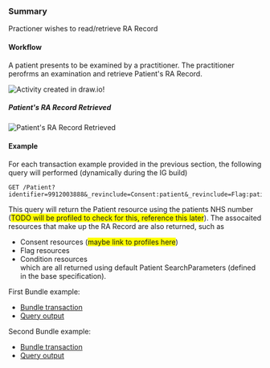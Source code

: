 ### Summary

<p>Practioner wishes to read/retrieve RA Record</p>    

#### Workflow
<p>
A patient presents to be examined by a practitioner. The practitioner perofrms an examination and retrieve Patient's RA Record.

</p>

<div>
    <img style="max-width: 70%" alt="Activity created in draw.io!" src="retrieve-condition-workflow.drawio.png"/>
</div>

##### Patient's RA Record Retrieved

<div>
    <img style="max-width: 70%" alt="Patient's RA Record Retrieved" src="retrieve-condition-interaction.drawio.png"/>
</div>

#### Example  

For each transaction example provided in the previous section, the following query will performed (dynamically during the IG build)  

```
GET /Patient?identifier=9912003888&_revinclude=Consent:patient&_revinclude=Flag:patient&_revinclude=Condition:patient  
```

This query will return the Patient resource using the patients NHS number (<span style="background-color: #FFFF00">TODO will be profiled to check for this, reference this later</span>).  The assocaited resources that make up the RA Record are also returned, such as  
* Consent resources (<span style="background-color: #FFFF00">maybe link to profiles here</span>)  
* Flag resources  
* Condition resources  
which are all returned using default Patient SearchParameters (defined in the base specification).   

First Bundle example:  
* [Bundle transaction](Bundle-AddRARecordTransactionExample1.html)
* [Query output](Bundle-QUERY-OUTPUT--0005-add-ra-record-transaction-example.html)  

Second Bundle example:  
* [Bundle transaction](Bundle-AddRARecordTransactionExample2.html)  
* [Query output](Bundle-QUERY-OUTPUT--0006-add-ra-record-transaction-example.html)  

